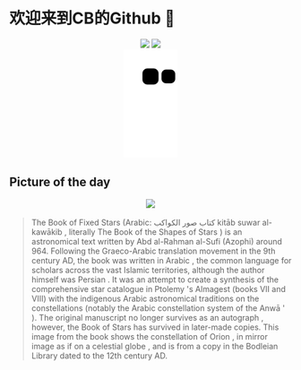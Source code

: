 
# 欢迎来到CB的Github 👋

<div align="center">
  <img height="137px" src="https://github-readme-stats.vercel.app/api?username=SuperCB&show_icons=true&theme=radical" />
  <img height="137px" src="https://github-readme-stats.vercel.app/api/top-langs/?username=SuperCB&hide_title=true&hide_border=true&layout=compact&langs_count=6&text_color=000&icon_color=fff" />
</div>


<div align="center">
    <img src="./contribution-snake/github-contribution-grid-snake.svg" />
</div>



## Picture of the day
<div align="center">
  <img width=400px src="https://upload.wikimedia.org/wikipedia/commons/thumb/0/04/Book_of_the_Fixed_Stars_Auv0333_Orion.jpg/375px-Book_of_the_Fixed_Stars_Auv0333_Orion.jpg" />
</div>

>The Book of Fixed Stars  (Arabic:  كتاب صور الكواكب   kitāb suwar al-kawākib , literally  The Book of the Shapes of Stars ) is an  astronomical  text written by  Abd al-Rahman al-Sufi  (Azophi) around 964. Following the  Graeco-Arabic translation movement  in the 9th century AD, the book was written in  Arabic , the common language for scholars across the vast Islamic territories, although the author himself was  Persian . It was an attempt to create a synthesis of the comprehensive star catalogue in  Ptolemy 's  Almagest  (books VII and VIII) with the indigenous Arabic astronomical traditions on the  constellations  (notably the Arabic constellation system of the  Anwā ' ). The original  manuscript  no longer survives as an  autograph , however, the  Book of Stars  has survived in later-made copies. This image from the book shows the constellation of  Orion , in mirror image as if on a  celestial globe , and is from a copy in the  Bodleian Library  dated to the 12th century AD.


